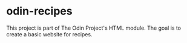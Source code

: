 # odin-recipes

This project is part of The Odin Project's HTML module. The goal is to create a basic website for recipes. 
